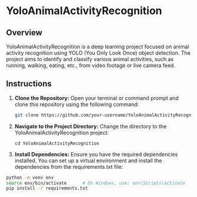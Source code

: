 # YoloAnimalActivityRecognition

## Overview

YoloAnimalActivityRecognition is a deep learning project focused on animal activity recognition using YOLO (You Only Look Once) object detection. The project aims to identify and classify various animal activities, such as running, walking, eating, etc., from video footage or live camera feed.

## Instructions
1. **Clone the Repository:** Open your terminal or command prompt and clone this repository using the following command:

   ```bash
   git clone https://github.com/your-username/YoloAnimalActivityRecognition.git
   ```
2. **Navigate to the Project Directory:** Change the directory to the YoloAnimalActivityRecognition project:
   ```
   cd YoloAnimalActivityRecognition
   ```
3. **Install Dependencies:** Ensure you have the required dependencies installed. You can set up a virtual environment and install the dependencies from the requirements.txt file:

```bash
python -m venv env
source env/bin/activate      # On Windows, use: env\Scripts\activate
pip install -r requirements.txt
```
